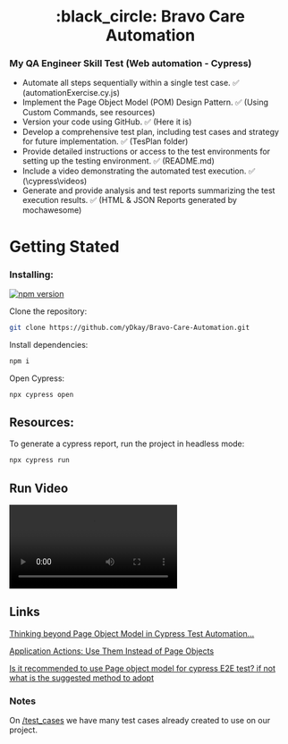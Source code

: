<a name="top"></a>

<h1 align="center">
:black_circle: Bravo Care Automation

<br/>

### My QA Engineer Skill Test (Web automation - Cypress)

- Automate all steps sequentially within a single test case. ✅ (automationExercise.cy.js)
- Implement the Page Object Model (POM) Design Pattern. ✅ (Using Custom Commands, see resources)
- Version your code using GitHub. ✅ (Here it is)
- Develop a comprehensive test plan, including test cases and strategy for future implementation. ✅ (TesPlan folder)
- Provide detailed instructions or access to the test environments for setting up the testing environment. ✅ (README.md)
- Include a video demonstrating the automated test execution. ✅ (\cypress\videos)
- Generate and provide analysis and test reports summarizing the test execution results. ✅ (HTML & JSON Reports generated by mochawesome)

# Getting Stated

### Installing:

[![npm version](https://badge.fury.io/js/cypress.svg)](https://badge.fury.io/js/cypress)

Clone the repository:

```bash
git clone https://github.com/yDkay/Bravo-Care-Automation.git
```

Install dependencies:

```bash
npm i
```

Open Cypress:

```bash
npx cypress open
```

## Resources:

To generate a cypress report, run the project in headless mode:

```bash
npx cypress run
```

## Run Video

<video src="cypress\videos\automationExercise.cy.js.mp4" controls></video>

## Links

[Thinking beyond Page Object Model in Cypress Test Automation...](https://www.linkedin.com/pulse/thinking-beyond-page-object-model-cypress-test-prashant-bellad/)

[Application Actions: Use Them Instead of Page Objects](https://www.cypress.io/blog/2019/01/03/stop-using-page-objects-and-start-using-app-actions)

[Is it recommended to use Page object model for cypress E2E test? if not what is the suggested method to adopt](https://sqa.stackexchange.com/questions/51658/is-it-recommended-to-use-page-object-model-for-cypress-e2e-test-if-not-what-is#:~:text=In%20Cypress%2C%20it%20is%20not,expressive%20syntax%20for%20writing%20tests.)

### Notes

On [/test_cases](https://automationexercise.com/test_cases) we have many test cases already created to use on our project.
